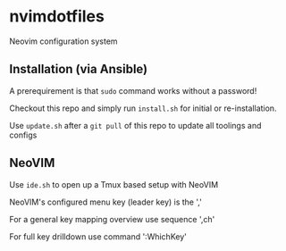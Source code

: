 # nvimdotfiles

Neovim configuration system

## Installation (via Ansible)

A prerequirement is that `sudo` command works without a password!

Checkout this repo and simply run `install.sh` for initial or re-installation.

Use `update.sh` after a `git pull` of this repo to update all toolings and
configs

## NeoVIM

Use `ide.sh` to open up a Tmux based setup with NeoVIM

NeoVIM's configured menu key (leader key) is the ','

For a general key mapping overview use sequence ',ch'

For full key drilldown use command ':WhichKey'

